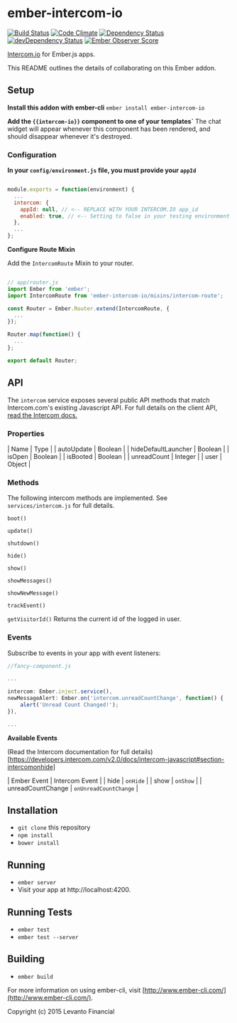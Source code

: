 # ember-intercom-io

[![Build Status](https://travis-ci.org/mike-north/ember-intercom-io.svg?branch=master)](https://travis-ci.org/mike-north/ember-intercom-io)
[![Code Climate](https://codeclimate.com/github/mike-north/ember-intercom-io/badges/gpa.svg)](https://codeclimate.com/github/mike-north/ember-intercom-io)
[![Dependency Status](https://david-dm.org/mike-north/ember-intercom-io.svg)](https://david-dm.org/mike-north/ember-intercom-io)
[![devDependency Status](https://david-dm.org/mike-north/ember-intercom-io/dev-status.svg)](https://david-dm.org/mike-north/ember-intercom-io#info=devDependencies)
[![Ember Observer Score](http://emberobserver.com/badges/ember-intercom-io.svg)](http://emberobserver.com/addons/ember-intercom-io)

[Intercom.io](http://intercom.io) for Ember.js apps.

This README outlines the details of collaborating on this Ember addon.

## Setup

**Install this addon with ember-cli** `ember install ember-intercom-io`

**Add the `{{intercom-io}}` component to one of your templates`**
The chat widget will appear whenever this component has been rendered, and should disappear whenever it's destroyed.

### Configuration

**In your `config/environment.js` file, you must provide your `appId`**

```js

module.exports = function(environment) {
  ...
  intercom: {
    appId: null, // <-- REPLACE WITH YOUR INTERCOM.IO app_id
    enabled: true, // <-- Setting to false in your testing environment prevents unneccessary network requests (true by default)
  },
  ...
};

```

**Configure Route Mixin**

Add the `IntercomRoute` Mixin to your router.

```js

// app/router.js
import Ember from 'ember';
import IntercomRoute from 'ember-intercom-io/mixins/intercom-route';

const Router = Ember.Router.extend(IntercomRoute, {
  ...
});

Router.map(function() {
  ...
};

export default Router;

```

## API

The `intercom` service exposes several public API methods that match Intercom.com's
existing Javascript API. For full details on the client API, [read the Intercom docs.](https://developers.intercom.com/v2.0/docs/intercom-javascript#section-intercomonhide)

### Properties

|    Name      |      Type         |
| autoUpdate   | Boolean           |
| hideDefaultLauncher | Boolean    |
| isOpen       | Boolean           |
| isBooted     | Boolean           |
| unreadCount  | Integer           |
| user         | Object            |

### Methods

The following intercom methods are implemented. See `services/intercom.js` for full
details.

`boot()`

`update()`

`shutdown()`

`hide()`

`show()`

`showMessages()`

`showNewMessage()`

`trackEvent()`

`getVisitorId()` Returns the current id of the logged in user.

### Events

Subscribe to events in your app with event listeners:

```js
//fancy-component.js

...

intercom: Ember.inject.service(),
newMessageAlert: Ember.on('intercom.unreadCountChange', function() {
    alert('Unread Count Changed!');
}),

...

```

**Available Events**

(Read the Intercom documentation for full details)[https://developers.intercom.com/v2.0/docs/intercom-javascript#section-intercomonhide]

| Ember Event | Intercom Event |
| hide        | `onHide`       |
| show        | `onShow`       |
| unreadCountChange | `onUnreadCountChange` |

## Installation

* `git clone` this repository
* `npm install`
* `bower install`

## Running

* `ember server`
* Visit your app at http://localhost:4200.

## Running Tests

* `ember test`
* `ember test --server`

## Building

* `ember build`

For more information on using ember-cli, visit [http://www.ember-cli.com/](http://www.ember-cli.com/).

Copyright (c) 2015 Levanto Financial
